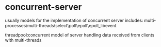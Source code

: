 # concurrent-server
usually models for the implementation of concurrent server
includes: multi-processes\multi-threads\select\poll\epoll\epoll_libevent

threadpool:concurrent model of server handling data received from clients with multi-threads
